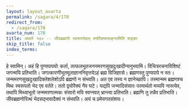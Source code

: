 ```yaml
---
layout: layout_avarta
permalink: /sagara/4/170
redirect_from:
  - /sagara/170
avarta_num: 170
title: आवर्तः १७० -- जीवब्रह्मणोः स्वरूपभेदात् तयोरैक्यमसङ्गतमिति शङ्का
skip_title: false
index_terms: 
---
```


हे स्वामिन्। अहं हि पुण्यपापयोः कर्ता, तत्फलभूतजननमरणसुखदुःखादीन्यनुभवामि। विचित्ररचनाविशिष्टं जगन्मयि प्रतिभाति। जगत्कारणीभूतमूलाज्ञाननिवृत्तयेऽहं ब्रह्म विजिज्ञासे। ब्रह्मणस्तु पुण्यपापे न स्तः। जन्ममरणसुखदुःखादिक्लेशलेशोऽपि ब्रह्मणो न संभवति। अत एव तस्य न ज्ञानेच्छापि। तस्मान्मम ब्रह्मणश्च मिथः स्वरूपतो भेद एव वर्तते। ततो द्वयोरैक्यं
नैव घटे। यद्यपि जन्मादिसंसारः परमार्थतो मय्यपि नास्त्येव, तथापि
मिथ्याभूतो जन्ममरणात्मकः संसारो मयि स्वप्नवत् भ्रान्त्या प्रतिभाति।
ब्रह्मणि तु तन्नैव प्रतिभाति। जीवब्रह्मणोरित्थं भेदसद्भावादैक्यं न संभवति।
अयं च प्रमेयगतसंशयः।

